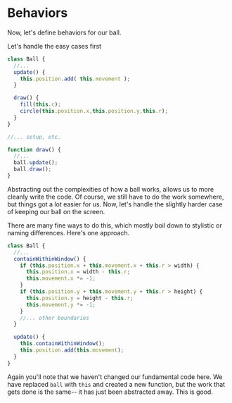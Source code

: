 # Behaviors

Now, let's define behaviors for our ball. 

Let's handle the easy cases first 

```javascript
class Ball {
  //...
  update() {
    this.position.add( this.movement );
  }

  draw() {
    fill(this.c);
    circle(this.position.x,this.position.y,this.r);
  }  
}

//... setup, etc.

function draw() {
  //...
  ball.update();
  ball.draw();
}
```

Abstracting out the complexities of how a ball works, allows us to more cleanly write the code. Of course, we still have to do the work somewhere, but things got a lot easier for us. Now, let's handle the slightly harder case of keeping our ball on the screen. 

There are many fine ways to do this, which mostly boil down to stylistic or naming differences. Here's one approach.

```javascript
class Ball {
  //...
  containWithinWindow() {
    if (this.position.x + this.movement.x + this.r > width) {
      this.position.x = width - this.r;
      this.movement.x *= -1;
    }
    if (this.position.y + this.movement.y + this.r > height) {
      this.position.y = height - this.r;
      this.movement.y *= -1;
    }
    //... other boundaries
  }

  update() {
    this.containWithinWindow();
    this.position.add(this.movement);
  }
}
```

Again you'll note that we haven't changed our fundamental code here. We have replaced `ball` with `this` and created a new function, but the work that gets done is the same-- it has just been abstracted away. This is good. 
